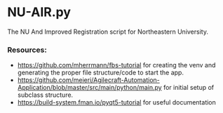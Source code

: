 # NU-AIR.py
The NU And Improved Registration script for Northeastern University. 

### Resources:
- https://github.com/mherrmann/fbs-tutorial for creating the venv and generating the proper file structure/code to start the app.
- https://github.com/meieri/Agilecraft-Automation-Application/blob/master/src/main/python/main.py for initial setup of subclass structure.
- https://build-system.fman.io/pyqt5-tutorial for useful documentation
